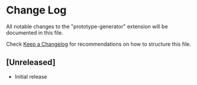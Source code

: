 # Change Log

All notable changes to the "prototype-generator" extension will be documented in this file.

Check [Keep a Changelog](http://keepachangelog.com/) for recommendations on how to structure this file.

## [Unreleased]

- Initial release